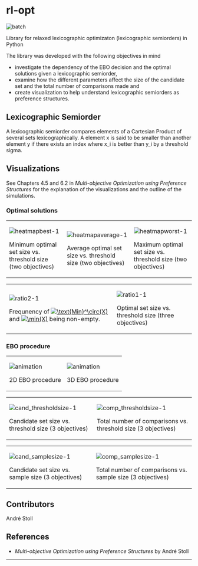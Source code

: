 # rl-opt 

![batch](https://img.shields.io/github/downloads/idsc-frazzoli/rl-opt/total.svg)

Library for relaxed lexicographic optimizaton (lexicographic semiorders) in Python

The library was developed with the following objectives in mind
* investigate the dependency of the EBO decision and the optimal solutions given a lexicographic semiorder,
* examine how the different parameters affect the size of the candidate set and the total number of comparisons made and 
* create visualization to help understand lexicographic semiorders as preference structures.

## Lexicographic Semiorder

A lexicographic semiorder compares elements of a Cartesian Product of several sets lexicographically. A element x is said to be smaller than
another element y if there exists an index where x_i is better than y_i by a threshold sigma.


## Visualizations

See Chapters 4.5 and 6.2 in *Multi-objective Optimization using Preference Structures* for the explanation of the visualizations and the outline of the simulations.

### Optimal solutions

<table>
<tr>
<td>

![heatmapbest-1](https://user-images.githubusercontent.com/44157083/61792470-1c160300-ae1d-11e9-9184-5723a5d534df.png)

Minimum optimal set size vs. threshold size (two objectives)

<td>

![heatmapaverage-1](https://user-images.githubusercontent.com/44157083/61792299-baee2f80-ae1c-11e9-9d15-47a3e1174cb4.png)

Average optimal set size vs. threshold size (two objectives)

<td>

![heatmapworst-1](https://user-images.githubusercontent.com/44157083/61792545-4d8ece80-ae1d-11e9-9a28-ded533f12dbf.png)

Maximum optimal set size vs. threshold size (two objectives)

</tr>
</table>


<table>
<tr>
<td>

![ratio2-1](https://user-images.githubusercontent.com/44157083/61794020-972ce880-ae20-11e9-858c-9f64c89a7380.png)

Frequnency of <a href="https://www.codecogs.com/eqnedit.php?latex=\text{Min}^\circ(X)" target="_blank"><img src="https://latex.codecogs.com/gif.latex?\text{Min}^\circ(X)" title="\text{Min}^\circ(X)" /></a> and <a href="https://www.codecogs.com/eqnedit.php?latex=\min(X)" target="_blank"><img src="https://latex.codecogs.com/gif.latex?\min(X)" title="\min(X)" /></a> being non-empty.

<td>

![ratio1-1](https://user-images.githubusercontent.com/44157083/61794290-2c2fe180-ae21-11e9-8c5a-e5de51f47b03.png)

Optimal set size vs. threshold size (three objectives)

</tr>
</table>
  
### EBO procedure

<table>
<tr>
<td>

![animation](https://user-images.githubusercontent.com/44157083/61469058-d40b6200-a97e-11e9-8e5b-d353fab65fc6.gif)

2D EBO procedure

<td>

![animation](https://user-images.githubusercontent.com/44157083/61469173-04eb9700-a97f-11e9-8db0-36e11d2c8704.gif)

3D EBO procedure

</tr>
</table>

<table>
<tr>
<td>

![cand_thresholdsize-1](https://user-images.githubusercontent.com/44157083/61794343-48cc1980-ae21-11e9-9dc4-5db43073920d.png)

Candidate set size vs. threshold size (3 objectives)

<td>

![comp_thresholdsize-1](https://user-images.githubusercontent.com/44157083/61794492-9ba5d100-ae21-11e9-98a2-5154f2953f0d.png)

Total number of comparisons vs. threshold size (3 objectives)

</tr>
</table>

<table>
<tr>
<td>

![cand_samplesize-1](https://user-images.githubusercontent.com/44157083/61794568-bed08080-ae21-11e9-8c3c-b899eefb1550.png)

Candidate set size vs. sample size (3 objectives)

<td>
  
![comp_samplesize-1](https://user-images.githubusercontent.com/44157083/61794652-e6bfe400-ae21-11e9-8d74-691ce86e8be8.png)

Total number of comparisons vs. sample size (3 objectives)

</tr>
</table>


## Contributors

André Stoll

## References

* *Multi-objective Optimization using Preference Structures*
by André Stoll

---
